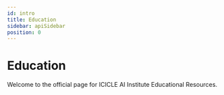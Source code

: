 ```yaml
---
id: intro
title: Education
sidebar: apiSidebar
position: 0
---
```


# Education

Welcome to the official page for ICICLE AI Institute Educational Resources.
